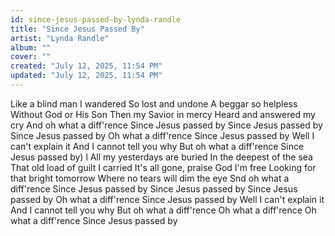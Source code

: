 ```yaml
---
id: since-jesus-passed-by-lynda-randle
title: "Since Jesus Passed By"
artist: "Lynda Randle"
album: ""
cover: ""
created: "July 12, 2025, 11:54 PM"
updated: "July 12, 2025, 11:54 PM"
---
```


Like a blind man I wandered
So lost and undone
A beggar so helpless
Without God or His Son
Then my Savior in mercy
Heard and answered my cry
And oh what a diff'rence
Since Jesus passed by
Since Jesus passed by
Since Jesus passed by
Oh what a diff'rence
Since Jesus passed by
Well I can't explain it
And I cannot tell you why
But oh what a diff'rence
Since Jesus passed by) l
All my yesterdays are buried
In the deepest of the sea
That old load of guilt I carried
It's all gone, praise God I'm free
Looking for that bright tomorrow
Where no tears will dim the eye
Snd oh what a diff'rence
Since Jesus passed by
Since Jesus passed by
Since Jesus passed by
Oh what a diff'rence
Since Jesus passed by
Well I can't explain it
And I cannot tell you why
But oh what a diff'rence
Oh what a diff'rence
Oh what a diff'rence
Since Jesus passed by